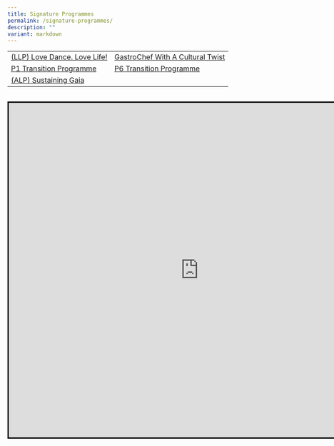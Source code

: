 ```yaml
---
title: Signature Programmes
permalink: /signature-programmes/
description: ""
variant: markdown
---
```

<table>
<tbody>
<tr>
<td><a href="/signature-programmes/llp-love-dance-love-life">(LLP) Love Dance. Love Life!</a></td>
<td><a href="/signature-programmes/innochef-with-a-cultural-twist" target="">GastroChef With A Cultural Twist</a></td>
</tr>
<tr>
<td><a href="/signature-programmes/p1-transition-programme">P1 Transition Programme</a></td>
<td><a href="/student-development/primary-6-transition-programme-ready-sec-go/">P6 Transition Programme</a></td>
</tr>
<tr>
<td><a href="/departments/ciet/alp-sustaining-gaia" target="">(ALP) Sustaining Gaia</a></td>
</tr>
</tbody>
</table>
<br>
<iframe height="750" width="850" style="border: solid #000000;" name="myIFrame" src="https://www.instagram.com/p/Cni0Sgkp9OA/embed/captioned/?cr=1&amp;wp=1330&amp;rd=https%3A%2F%2Fembedinstagramfeed.com" id="exported_frame_src"></iframe>